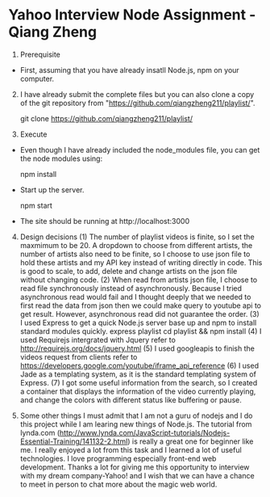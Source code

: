 # Yahoo Interview Node Assignment - Qiang Zheng

1. Prerequisite
* First, assuming that you have already insatll Node.js, npm on your computer. 

2. I have already submit the complete files but you can also clone a copy of the git repository from "https://github.com/qiangzheng211/playlist/".

	git clone https://github.com/qiangzheng211/playlist/

3. Execute
* Even though I have already included the node_modules file, you can get the node modules using:

	npm install

* Start up the server.

	npm start

* The site should be running at http://localhost:3000

4. Design decisions
	(1) The number of playlist videos is finite, so I set the maxmimum to be 20. A dropdown to choose from different artists, the number of artists also need to be finite, so I choose to use json file to hold these artists and my API key instead of writing directly in code. This is good to scale, to add, delete and change artists on the json file without changing code.
	(2) When read from artists json file, I choose to read file synchronously instead of asynchronously. Because I tried asynchronous read would fail and I thought deeply that we needed to first read the data from json then we could make query to youtube api to get result. However, asynchronous read did not guarantee the order. 
	(3) I used Express to get a quick Node.js server base up and npm to install standard modules quickly.
		express playlist
		cd playlist && npm install
    (4) I used Requirejs intergrated with Jquery refer to 
    	http://requirejs.org/docs/jquery.html
    (5) I used googleapis to finish the videos request from clients refer to
    	https://developers.google.com/youtube/iframe_api_reference
    (6) I used Jade as a templating system, as it is the standard templating system of Express.
    (7) I got some useful information from the search, so I created a container that displays the information of the video currently playing, and change the colors with different status like buffering or pause.

5. Some other things
	I must admit that I am not a guru of nodejs and I do this project while I am learing new things of Node.js. The tutorial from lynda.com (http://www.lynda.com/JavaScript-tutorials/Nodejs-Essential-Training/141132-2.html) is really a great one for beginner like me. I really enjoyed a lot from this task and I learned a lot of useful technologies. I love programming especially front-end web development. Thanks a lot for giving me this opportunity to interview with my dream company-Yahoo! and I wish that we can have a chance to meet in person to chat more about the magic web world.
